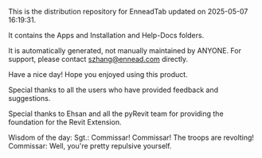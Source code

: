 This is the distribution repository for EnneadTab updated on 2025-05-07 16:19:31.

It contains the Apps and Installation and Help-Docs folders.

It is automatically generated, not manually maintained by ANYONE.
For support, please contact szhang@ennead.com directly.

Have a nice day! Hope you enjoyed using this product.

Special thanks to all the users who have provided feedback and suggestions.

Special thanks to Ehsan and all the pyRevit team for providing the foundation for the Revit Extension.



Wisdom of the day:
Sgt.: Commissar! Commissar! The troops are revolting! Commissar: Well, you're pretty repulsive yourself.
